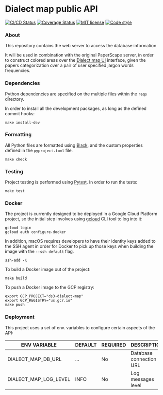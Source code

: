 # Dialect map public API

[![CI/CD Status][ci-status-badge]][ci-status-link]
[![Coverage Status][cov-status-badge]][cov-status-link]
[![MIT license][mit-license-badge]][mit-license-link]
[![Code style][code-style-badge]][code-style-link]


### About
This repository contains the web server to access the database information.

It will be used in combination with the original PaperScape server, in order to
construct colored areas over the [Dialect map UI][dialect-map-ui] interface,
given the papers categorization over a pair of user specified jargon words frequencies.


### Dependencies
Python dependencies are specified on the multiple files within the `reqs` directory.

In order to install all the development packages, as long as the defined commit hooks:

```shell
make install-dev
```


### Formatting
All Python files are formatted using [Black][web-black], and the custom properties defined
in the `pyproject.toml` file.

```shell
make check
```


### Testing
Project testing is performed using [Pytest][web-pytest]. In order to run the tests:

```shell
make test
```


### Docker
The project is currently designed to be deployed in a Google Cloud Platform project,
so the initial step involves using [gcloud][docs-gcloud-cli] CLI tool to log into it:

```shell
gcloud login
gcloud auth configure-docker
```

In addition, macOS requires developers to have their identity keys added to the SSH agent
in order for Docker to pick up those keys when building the image with the `--ssh default` flag.

```shell
ssh-add -K
```

To build a Docker image out of the project:

```shell
make build
```

To push a Docker image to the GCP registry:

```shell
export GCP_PROJECT="ds3-dialect-map"
export GCP_REGISTRY="us.gcr.io"
make push
```


### Deployment
This project uses a set of env. variables to configure certain aspects of the API:

| ENV VARIABLE             | DEFAULT            | REQUIRED | DESCRIPTION                                   |
|--------------------------|--------------------|----------|-----------------------------------------------|
| DIALECT_MAP_DB_URL       | ...                | No       | Database connection URL                       |
| DIALECT_MAP_LOG_LEVEL    | INFO               | No       | Log messages level                            |


[ci-status-badge]: https://github.com/dialect-map/dialect-map-public-api/actions/workflows/ci.yml/badge.svg?branch=main
[ci-status-link]: https://github.com/dialect-map/dialect-map-public-api/actions/workflows/ci.yml?query=branch%3Amain
[code-style-badge]: https://img.shields.io/badge/code%20style-black-000000.svg
[code-style-link]: https://github.com/psf/black
[cov-status-badge]: https://codecov.io/gh/dialect-map/dialect-map-public-api/branch/main/graph/badge.svg
[cov-status-link]: https://codecov.io/gh/dialect-map/dialect-map-public-api
[mit-license-badge]: https://img.shields.io/badge/License-MIT-blue.svg
[mit-license-link]: https://github.com/dialect-map/dialect-map-public-api/blob/main/LICENSE

[dialect-map-ui]: https://github.com/dialect-map/dialect-map-ui
[docs-gcloud-cli]: https://cloud.google.com/sdk/docs/install
[web-black]: https://black.readthedocs.io/en/stable/
[web-pytest]: https://docs.pytest.org/en/latest/#
